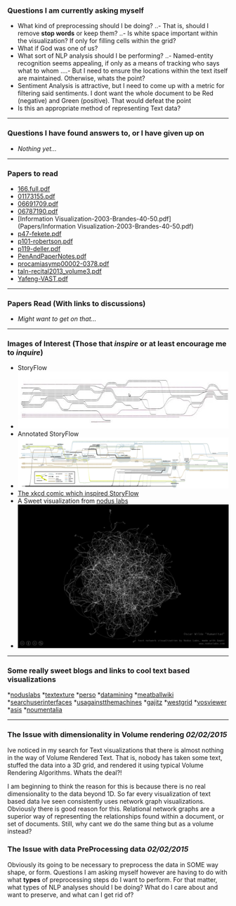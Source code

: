 ### Questions I am currently asking myself
* What kind of preprocessing should I be doing?
..- That is, should I remove **stop words** or keep them?
..- Is white space important within the visualization? If only for filling cells within the grid?
* What if God was one of us?
* What sort of NLP analysis should I be performing?
..- Named-entity recognition seems appealing, if only as a means of tracking who says what to whom
....- But I need to ensure the locations within the text itself are maintained. Otherwise, whats the point?
* Sentiment Analysis is attractive, but I need to come up with a metric for filtering said sentiments. I dont want the whole document to be Red (negative) and Green (positive). That would defeat the point
* Is this an appropriate method of representing Text data?

---
### Questions I have found answers to, or I have given up on
* _Nothing yet..._

---
### Papers to read
* [166.full.pdf](Papers/166.full.pdf)
* [01173155.pdf](Papers/01173155.pdf)
* [06691709.pdf](Papers/06691709.pdf)
* [06787190.pdf](Papers/06787190.pdf)
* [Information Visualization-2003-Brandes-40-50.pdf](Papers/Information Visualization-2003-Brandes-40-50.pdf)
* [p47-fekete.pdf](Papers/p47-fekete.pdf)
* [p101-robertson.pdf](Papers/p101-robertson.pdf)
* [p119-deller.pdf](Papers/p119-deller.pdf)
* [PenAndPaperNotes.pdf](Papers/PenAndPaperNotes.pdf)
* [procamiasymp00002-0378.pdf](Papers/procamiasymp00002-0378.pdf)
* [taln-recital2013_volume3.pdf](Papers/taln-recital2013_volume3.pdf)
* [Yafeng-VAST.pdf](Papers/Yafeng-VAST.pdf)

---
### Papers Read (With links to discussions)
* _Might want to get on that..._

---
### Images of Interest (Those that _inspire_ or at least encourage me to _inquire_)
* StoryFlow
* ![alt text](Images/448767229_640.jpg)
* Annotated StoryFlow
* ![alt text](Images/LordoftheRings_HighRes.jpg)
* [The xkcd comic which inspired StoryFlow](http://xkcd.com/657/large/)
* A Sweet visualization from [nodus labs](www.noduslabs.com)
* ![alt text](Images/tumblr_ltxs699Rcq1r4u08do1_1280.jpg)

---
### Some really sweet blogs and links to cool text based visualizations
*[noduslabs](http://noduslabs.com/)
*[textexture](http://textexture.com/index.php)
*[perso](http://perso.ens-lyon.fr/adrien.barbaresi/blog/?p=1157)
*[datamining](http://datamining.typepad.com/data_mining/dataviz/)
*[meatballwiki](http://meatballwiki.org/wiki/TextVisualization)
*[searchuserinterfaces](http://searchuserinterfaces.com/book/sui_ch10_visualization.html)
*[usagainstthemachines](http://usagainstthemachines.com/2011/01/26/network-visualization/)
*[gajitz](http://gajitz.com/information-city-digital-visualization-of-invisible-data-flow/)
*[westgrid](https://www.westgrid.ca/research-showcase/susan_brown)
*[vosviewer](http://www.vosviewer.com/Text-mining-and-visualization-using-VOSviewer)
*[asis](http://www.asis.org/Publications/ARIST/vol39ZhuFigures.html)
*[noumentalia](http://www.noumentalia.de/news/visual-text-analytics-using-semantic-networks-and-interactive-3d-visualization/)

---
### The Issue with dimensionality in Volume rendering  *02/02/2015*
Ive noticed in my search for Text visualizations that there is almost nothing in
the way of Volume Rendered Text. That is, nobody has taken some text, stuffed
the data into a 3D grid, and rendered it using typical Volume Rendering
Algorithms. Whats the deal?!

I am beginning to think the reason for this is because there is no real
dimensionality to the data beyond 1D. So far every visualization of text based
data Ive seen consistently uses network graph visualizations. Obviously there is
good reason for this. Relational network graphs are a superior way of
representing the relationships found within a document, or set of documents.
Still, why cant we do the same thing but as a volume instead?


### The Issue with data PreProcessing data  *02/02/2015*
Obviously its going to be necessary to preprocess the data in SOME way shape, or
form. Questions I am asking myself however are having to do with what **types**
of preprocessing steps do I want to perform. For that matter, what types of NLP
analyses should I be doing? What do I care about and want to preserve, and what
can I get rid of?



